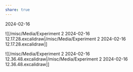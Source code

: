 ```yaml
---
share: true
---
```


2024-02-16

![[/misc/Media/Experiment 2 2024-02-16 12.17.28.excalidraw|/misc/Media/Experiment 2 2024-02-16 12.17.28.excalidraw]]



![[/misc/Media/Experiment 2 2024-02-16 12.36.48.excalidraw|/misc/Media/Experiment 2 2024-02-16 12.36.48.excalidraw]]

